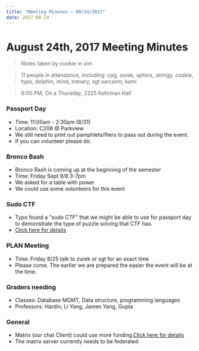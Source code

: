 ```yaml
---
title: "Meeting Minutes – 08/24/2017"
date: 2017-08-24
---
```

# August 24th, 2017 Meeting Minutes
> Notes taken by cookie in vim

> 11 people in attendance, including: cpg, zurek, sphinx, stringy, cookie, typo, dolphin, mind, trenary, sgt sarcasm, kami 

> 6:00 PM, On a Thursday, 2225 Kohrman Hall

### Passport Day

- Time: 11:00am - 2:30pm (8/31)
- Location: C208 @ Parkview
- We still need to print out pamphlets/fliers to pass out during the event.
- If you can volunteer please do.

### Bronco Bash

- Bronco Bash is coming up at the beginning of the semester
- Time: Friday Sept 9/8 3-7pm
- We asked for a table with power
- We could use some volunteers for this event

### Sudo CTF

- Typo found a "sudo CTF" that we might be able to use for passport day to demonstrate the type of puzzle solving that CTF has.
- [Click here for details](https://goo.gl/N2UGwP)
  

### PLAN Meeting

- Time: Friday 8/25 talk to zurek or sgt for an exact time
- Please come. The earlier we are prepared the easier the event will be at the time.

### Graders needing

- Classes: Database MGMT, Data structure, programming languages 
- Professors: Hardin, Li Yang, James Yang, Gupta

### General

- Matrix (our chat Client) could use more funding.[Click here for details](https://www.patreon.com/matrixdotorg)
- The matrix server currently needs to be federated

